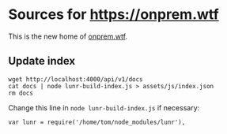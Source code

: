 # Sources for https://onprem.wtf

This is the new home of [onprem.wtf](https://onprem.wtf/).

## Update index

```
wget http://localhost:4000/api/v1/docs
cat docs | node lunr-build-index.js > assets/js/index.json
rm docs
```

Change this line in `node lunr-build-index.js` if necessary:

```
var lunr = require('/home/tom/node_modules/lunr'),
```